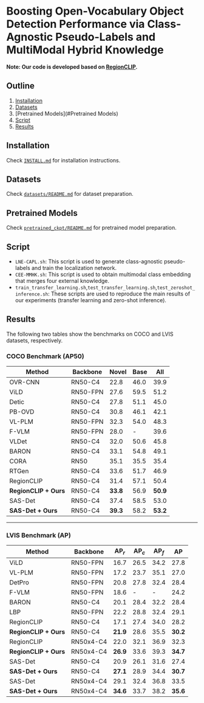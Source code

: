 # Boosting Open-Vocabulary Object Detection Performance via Class-Agnostic Pseudo-Labels and MultiModal Hybrid Knowledge

**Note: Our code is developed based on [RegionCLIP](https://github.com/microsoft/RegionCLIP/tree/main).**

## Outline

1. [Installation](#Installation)
2. [Datasets](#Datasets)
3. [Pretrained Models](#Pretrained Models)
4. [Script](#Script)
5. [Results](#Results)

## Installation

Check [`INSTALL.md`](INSTALL.md) for installation instructions.

## Datasets

Check [`datasets/README.md`](datasets/README.md) for dataset preparation.

## Pretrained Models

Check [`pretrained_ckpt/README.md`](pretrained_ckpt/README.md) for pretrained model preparation.

## Script

- `LNE-CAPL.sh`: This script is used to generate class-agnostic pseudo-labels and train the localization network.
- `CEE-MMHK.sh`: This script is used to obtain multimodal class embedding that merges four external knowledge.
- `train_transfer_learning.sh`,`test_transfer_learning.sh`,`test_zeroshot_inference.sh`:  These scripts are used to reproduce the main results of our experiments (transfer learning and zero-shot inference).

## Results

The following two tables show the benchmarks on COCO and LVIS datasets, respectively.

### COCO Benchmark (AP50)

| Method                     | Backbone   | Novel | Base  | All   |
|----------------------------|------------|-------|-------|-------|
| OVR-CNN                    | RN50-C4    | 22.8  | 46.0  | 39.9  |
| ViLD                       | RN50-FPN   | 27.6  | 59.5  | 51.2  |
| Detic                      | RN50-C4    | 27.8  | 51.1  | 45.0  |
| PB-OVD                     | RN50-C4    | 30.8  | 46.1  | 42.1  |
| VL-PLM                     | RN50-FPN   | 32.3  | 54.0  | 48.3  |
| F-VLM                      | RN50-FPN   | 28.0  | -     | 39.6  |
| VLDet                      | RN50-C4    | 32.0  | 50.6  | 45.8  |
| BARON                      | RN50-C4    | 33.1  | 54.8  | 49.1  |
| CORA                       | RN50       | 35.1  | 35.5  | 35.4  |
| RTGen                      | RN50-C4    | 33.6  | 51.7  | 46.9  |
| RegionCLIP                 | RN50-C4    | 31.4  | 57.1  | 50.4  |
| **RegionCLIP + Ours**      | RN50-C4    | **33.8** | 56.9  | **50.9** |
| SAS-Det                    | RN50-C4    | 37.4  | 58.5  | 53.0  |
| **SAS-Det + Ours**         | RN50-C4    | **39.3** | 58.2  | **53.2** |
---

### LVIS Benchmark (AP)

| Method                     | Backbone    | AP$_{r}$ | AP$_{c}$ | AP$_{f}$ | AP    |
|----------------------------|-------------|-----------|-----------|-----------|-------|
| ViLD                       | RN50-FPN    | 16.7      | 26.5      | 34.2      | 27.8  |
| VL-PLM                     | RN50-FPN    | 17.2      | 23.7      | 35.1      | 27.0  |
| DetPro                     | RN50-FPN    | 20.8      | 27.8      | 32.4      | 28.4  |
| F-VLM                      | RN50-FPN    | 18.6      | -         | -         | 24.2  |
| BARON                      | RN50-C4     | 20.1      | 28.4      | 32.2      | 28.4  |
| LBP                        | RN50-FPN    | 22.2      | 28.8      | 32.4      | 29.1  |
| RegionCLIP                 | RN50-C4     | 17.1      | 27.4      | 34.0      | 28.2  |
| **RegionCLIP + Ours**      | RN50-C4     | **21.9**  | 28.6      | 35.5      | **30.2** |
| RegionCLIP                 | RN50x4-C4   | 22.0      | 32.1      | 36.9      | 32.3  |
| **RegionCLIP + Ours**      | RN50x4-C4   | **26.9**  | 33.6      | 39.3      | **34.7** |
| SAS-Det                    | RN50-C4     | 20.9      | 26.1      | 31.6      | 27.4  |
| **SAS-Det + Ours**         | RN50-C4     | **27.1**  | 28.9      | 34.4      | **30.7** |
| SAS-Det                    | RN50x4-C4   | 29.1      | 32.4      | 36.8      | 33.5  |
| **SAS-Det + Ours**         | RN50x4-C4   | **34.6**  | 33.7      | 38.2      | **35.6** |
